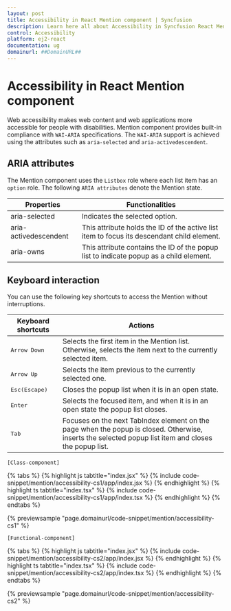 ```yaml
---
layout: post
title: Accessibility in React Mention component | Syncfusion
description: Learn here all about Accessibility in Syncfusion React Mention component of Syncfusion Essential JS 2 and more.
control: Accessibility 
platform: ej2-react
documentation: ug
domainurl: ##DomainURL##
---
```


# Accessibility in React Mention component

Web accessibility makes web content and web applications more accessible for people with disabilities. Mention component provides built-in compliance with `WAI-ARIA` specifications. The `WAI-ARIA` support is achieved using the attributes such as `aria-selected` and `aria-activedescendent`.

## ARIA attributes

The Mention component uses the `Listbox` role where each list item has an `option` role. The following `ARIA attributes` denote the Mention state.

| **Properties** | **Functionalities** |
| --- | --- |
| aria-selected | Indicates the selected option.|
| aria-activedescendent | This attribute holds the ID of the active list item  to focus its descendant child element. |
| aria-owns | This attribute contains the ID of the popup list to indicate popup as a child element. |

## Keyboard interaction

You can use the following key shortcuts to access the Mention without interruptions.

| **Keyboard shortcuts** | **Actions** |
| --- | --- |
| <kbd>Arrow Down</kbd> | Selects the first item in the Mention list. Otherwise, selects the item next to the currently selected item. |
| <kbd>Arrow Up</kbd> | Selects the item previous to the currently selected one. |
| <kbd>Esc(Escape)</kbd> | Closes the popup list when it is in an open state. |
| <kbd>Enter</kbd> | Selects the focused item, and when it is in an open state the popup list closes. |
| <kbd>Tab</kbd> | Focuses on the next TabIndex element on the page when the popup is closed. Otherwise, inserts the selected popup list item and closes the popup list. |

`[Class-component]`

{% tabs %}
{% highlight js tabtitle="index.jsx" %}
{% include code-snippet/mention/accessibility-cs1/app/index.jsx %}
{% endhighlight %}
{% highlight ts tabtitle="index.tsx" %}
{% include code-snippet/mention/accessibility-cs1/app/index.tsx %}
{% endhighlight %}
{% endtabs %}

 {% previewsample "page.domainurl/code-snippet/mention/accessibility-cs1" %}

`[Functional-component]`

{% tabs %}
{% highlight js tabtitle="index.jsx" %}
{% include code-snippet/mention/accessibility-cs2/app/index.jsx %}
{% endhighlight %}
{% highlight ts tabtitle="index.tsx" %}
{% include code-snippet/mention/accessibility-cs2/app/index.tsx %}
{% endhighlight %}
{% endtabs %}

 {% previewsample "page.domainurl/code-snippet/mention/accessibility-cs2" %}
